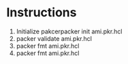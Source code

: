 # Instructions

1. Initialize pakcerpacker init ami.pkr.hcl
2. packer validate ami.pkr.hcl
3. packer fmt ami.pkr.hcl
4. packer fmt ami.pkr.hcl
